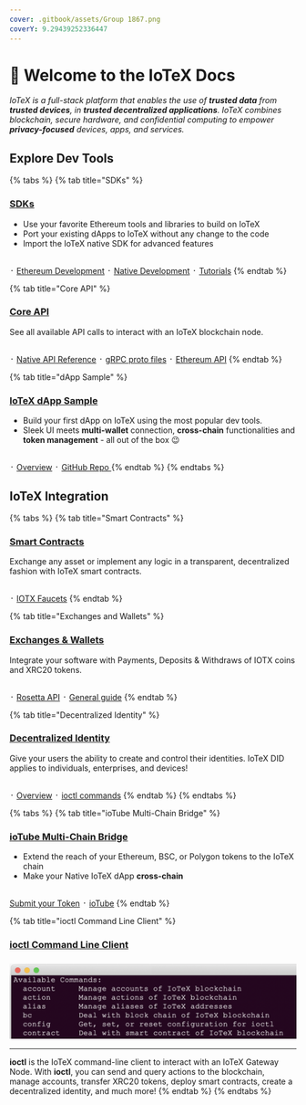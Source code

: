 ```yaml
---
cover: .gitbook/assets/Group 1867.png
coverY: 9.29439252336447
---
```


# 👋 Welcome to the IoTeX Docs

_IoTeX is a full-stack platform that enables the use of **trusted data** from **trusted devices**, in **trusted decentralized applications**. IoTeX combines blockchain, secure hardware, and confidential computing to empower **privacy-focused** devices, apps, and services._

## Explore Dev Tools

{% tabs %}
{% tab title="SDKs" %}
### [SDKs](native-development/)

* Use your favorite Ethereum tools and libraries to build on IoTeX
* Port your existing dApps to IoTeX without any change to the code
* Import the IoTeX native SDK for advanced features

\
᛫ [Ethereum Development](web3-development/) ᛫ [Native Development](native-development/) ᛫ [Tutorials](smart-contracts/)
{% endtab %}

{% tab title="Core API" %}
### [Core API](reference/node-core-api-grpc.md)

See all available API calls to interact with an IoTeX blockchain node.

\
᛫ [Native API Reference](reference/node-core-api-grpc.md) ᛫ [gRPC proto files](https://github.com/iotexproject/iotex-proto) ᛫ [Ethereum API](dapp-development/web3-development/rpc-endpoints.md)
{% endtab %}

{% tab title="dApp Sample" %}
### [IoTeX dApp Sample](get-started/iotex-dapp-starter.md)

* Build your first dApp on IoTeX using the most popular dev tools.&#x20;
* Sleek UI meets **multi-wallet** connection, **cross-chain** functionalities and **token management** - all out of the box 😉&#x20;

\
᛫ [Overview](get-started/iotex-dapp-starter.md) ᛫ [GitHub Repo ](https://github.com/iotexproject/iotex-dapp-sample-v2)
{% endtab %}
{% endtabs %}

## IoTeX Integration

{% tabs %}
{% tab title="Smart Contracts" %}
### [Smart Contracts](smart-contracts/)

Exchange any asset or implement any logic in a transparent, decentralized fashion with IoTeX smart contracts.&#x20;

\
᛫ [IOTX Faucets](get-started/iotx-faucets/)&#x20;
{% endtab %}

{% tab title="Exchanges and Wallets" %}
### [Exchanges & Wallets](more-resources/exchange-integration/general-guide.md)

Integrate your software with Payments, Deposits & Withdraws of IOTX coins and XRC20 tokens.

\
᛫ [Rosetta API](more-resources/exchange-integration/rosetta-api.md) ᛫ [General guide](more-resources/exchange-integration/)
{% endtab %}

{% tab title="Decentralized Identity" %}
### [Decentralized Identity](reference/decentralized-identity/)

Give your users the ability to create and control their identities. IoTeX DID applies to individuals, enterprises, and devices!

\
᛫ [Overview](https://onboard.iotex.io/platform/did) ᛫ [ioctl commands](get-started/iotex-wallets/command-line-client/)
{% endtab %}
{% endtabs %}

{% tabs %}
{% tab title="ioTube Multi-Chain Bridge" %}
### [ioTube Multi-Chain Bridge](https://tube.iotex.io)

* Extend the reach of your Ethereum, BSC, or Polygon tokens to the IoTeX chain&#x20;
* Make your Native IoTeX dApp **cross-chain**&#x20;

\
[Submit your Token](https://github.com/iotexproject/ioTube/issues/new?assignees=guo\&labels=Token-Pending-Review\&template=iotube-new-token-submission.md\&title=) ᛫ [ioTube](https://tube.iotex.io/)&#x20;
{% endtab %}

{% tab title="ioctl Command Line Client" %}
### [ioctl Command Line Client](reference/ioctl-cli-reference/)

###

![](<.gitbook/assets/image (22).png>)

****

**ioctl** is the IoTeX command-line client to interact with an IoTeX Gateway Node. With **ioctl**, you can send and query actions to the blockchain, manage accounts, transfer XRC20 tokens, deploy smart contracts, create a decentralized identity, and much more!
{% endtab %}
{% endtabs %}
